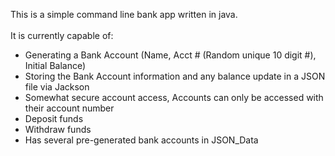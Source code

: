 This is a simple command line bank app written in java.  <br/>
<br/>
It is currently capable of: <br/>
- Generating a Bank Account (Name, Acct # (Random unique 10 digit #), Initial Balance)
- Storing the Bank Account information and any balance update in a JSON file via Jackson
- Somewhat secure account access, Accounts can only be accessed with their account number
- Deposit funds
- Withdraw funds
- Has several pre-generated bank accounts in JSON_Data
